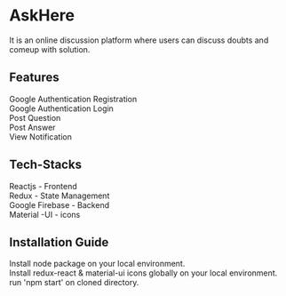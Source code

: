 # AskHere
It is an online discussion platform where users can discuss doubts and comeup with solution.
## Features
Google Authentication Registration </br>
Google Authentication Login </br>
Post Question </br>
Post Answer </br>
View Notification
## Tech-Stacks
Reactjs - Frontend </br>
Redux - State Management </br>
Google Firebase - Backend </br>
Material -UI - icons </br>
## Installation Guide
Install node package on your local environment. </br>
Install redux-react & material-ui icons globally on your local environment. </br>
run 'npm start' on cloned directory.
